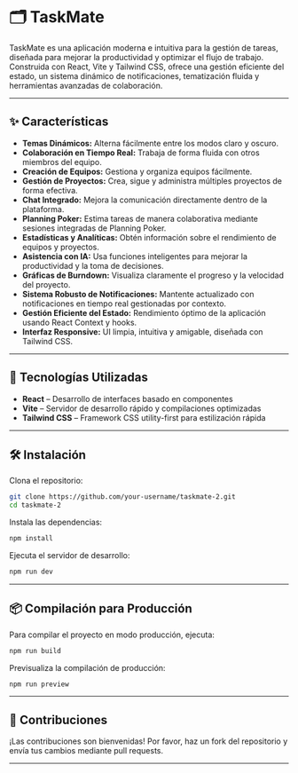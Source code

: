 # 🗂️ TaskMate

TaskMate es una aplicación moderna e intuitiva para la gestión de tareas, diseñada para mejorar la productividad y optimizar el flujo de trabajo. Construida con React, Vite y Tailwind CSS, ofrece una gestión eficiente del estado, un sistema dinámico de notificaciones, tematización fluida y herramientas avanzadas de colaboración.

---

## ✨ Características

* **Temas Dinámicos:** Alterna fácilmente entre los modos claro y oscuro.
* **Colaboración en Tiempo Real:** Trabaja de forma fluida con otros miembros del equipo.
* **Creación de Equipos:** Gestiona y organiza equipos fácilmente.
* **Gestión de Proyectos:** Crea, sigue y administra múltiples proyectos de forma efectiva.
* **Chat Integrado:** Mejora la comunicación directamente dentro de la plataforma.
* **Planning Poker:** Estima tareas de manera colaborativa mediante sesiones integradas de Planning Poker.
* **Estadísticas y Analíticas:** Obtén información sobre el rendimiento de equipos y proyectos.
* **Asistencia con IA:** Usa funciones inteligentes para mejorar la productividad y la toma de decisiones.
* **Gráficas de Burndown:** Visualiza claramente el progreso y la velocidad del proyecto.
* **Sistema Robusto de Notificaciones:** Mantente actualizado con notificaciones en tiempo real gestionadas por contexto.
* **Gestión Eficiente del Estado:** Rendimiento óptimo de la aplicación usando React Context y hooks.
* **Interfaz Responsive:** UI limpia, intuitiva y amigable, diseñada con Tailwind CSS.

---

## 🚀 Tecnologías Utilizadas

* **React** – Desarrollo de interfaces basado en componentes
* **Vite** – Servidor de desarrollo rápido y compilaciones optimizadas
* **Tailwind CSS** – Framework CSS utility-first para estilización rápida

---

## 🛠️ Instalación

Clona el repositorio:

```bash
git clone https://github.com/your-username/taskmate-2.git
cd taskmate-2
```

Instala las dependencias:

```bash
npm install
```

Ejecuta el servidor de desarrollo:

```bash
npm run dev
```

---

## 📦 Compilación para Producción

Para compilar el proyecto en modo producción, ejecuta:

```bash
npm run build
```

Previsualiza la compilación de producción:

```bash
npm run preview
```

---

## 🤝 Contribuciones

¡Las contribuciones son bienvenidas! Por favor, haz un fork del repositorio y envía tus cambios mediante pull requests.

---
